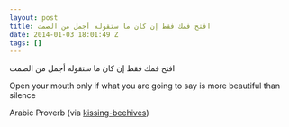 ```yaml
---
layout: post
title: افتح فمك فقط إن كان ما ستقوله أجمل من الصمت
date: 2014-01-03 18:01:49 Z
tags: []
---
```

افتح فمك فقط إن كان ما ستقوله أجمل من الصمت

  
Open your mouth only if what you are going to say is more beautiful than silence

Arabic Proverb (via [kissing-beehives](http://kissing-beehives.tumblr.com/))

